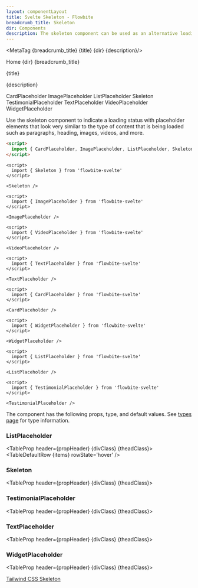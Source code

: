 ```yaml
---
layout: componentLayout
title: Svelte Skeleton - Flowbite
breadcrumb_title: Skeleton
dir: Components
description: The skeleton component can be used as an alternative loading indicator to the spinner by mimicking the content that will be loaded such as text, images, or video
---
```


<MetaTag {breadcrumb_title} {title} {dir} {description}/>

<script>
  import { Htwo, ExampleDiv, GitHubSource, CompoDescription, TableProp, TableDefaultRow, MetaTag } from '../utils'
  
  import { Breadcrumb, BreadcrumbItem, Heading, P, A } from '$lib'
  import { props as items }  from '../props/ListPlaceholder.json'
  import { props as items2 }  from '../props/Skeleton.json'
  import { props as items3 }  from '../props/TestimonialPlaceholder.json'
  import { props as items4 }  from '../props/TextPlaceholder.json'
  import { props as items5 }  from '../props/WidgetPlaceholder.json'
  let propHeader = ['Name', 'Type', 'Default']
  let divClass='w-full relative overflow-x-auto shadow-md sm:rounded-lg py-4'
  let theadClass ='text-xs text-gray-700 uppercase bg-gray-50 dark:bg-gray-700 dark:text-white'
</script>

<Breadcrumb class="pt-16 py-8">
  <BreadcrumbItem href="/" home >Home</BreadcrumbItem>
  <BreadcrumbItem>{dir}</BreadcrumbItem>
  <BreadcrumbItem>{breadcrumb_title}</BreadcrumbItem>
</Breadcrumb>

<Heading class="mb-2" tag="h1" customSize="text-3xl">{title}</Heading>

<CompoDescription>{description}</CompoDescription>

<ExampleDiv>
<GitHubSource href="skeleton/CardPlaceholder.svelte">CardPlaceholder</GitHubSource>
<GitHubSource href="skeleton/ImagePlaceholder.svelte">ImagePlaceholder</GitHubSource>
<GitHubSource href="skeleton/CardPlaceListPlaceholderholder.svelte">ListPlaceholder</GitHubSource>
<GitHubSource href="skeleton/Skeleton.svelte">Skeleton</GitHubSource>
<GitHubSource href="skeleton/TestimonialPlaceholder.svelte">TestimonialPlaceholder</GitHubSource>
<GitHubSource href="skeleton/TextPlaceholder.svelte">TextPlaceholder</GitHubSource>
<GitHubSource href="skeleton/VideoPlaceholder.svelte">VideoPlaceholder</GitHubSource>
<GitHubSource href="skeleton/WidgetPlaceholder.svelte">WidgetPlaceholder</GitHubSource>
</ExampleDiv>

Use the skeleton component to indicate a loading status with placeholder elements that look very similar to the type of content that is being loaded such as paragraphs, heading, images, videos, and more.

<Htwo label="Setup" />

```html
<script>
  import { CardPlaceholder, ImagePlaceholder, ListPlaceholder, Skeleton, TestimonialPlaceholder, TextPlaceholder, VideoPlaceholder, WidgetPlaceholder } from 'flowbite-svelte'
</script>
```

<Htwo label="Default skeleton" />

```svelte example
<script>
  import { Skeleton } from 'flowbite-svelte'
</script>

<Skeleton />
```

<Htwo label="Image placeholder " />

```svelte example
<script>
  import { ImagePlaceholder } from 'flowbite-svelte'
</script>

<ImagePlaceholder />
```

<Htwo label="Video placeholder" />

```svelte example
<script>
  import { VideoPlaceholder } from 'flowbite-svelte'
</script>

<VideoPlaceholder />
```

<Htwo label="Text placeholder" />

```svelte example
<script>
  import { TextPlaceholder } from 'flowbite-svelte'
</script>

<TextPlaceholder />
```

<Htwo label="Card placeholder" />

```svelte example
<script>
  import { CardPlaceholder } from 'flowbite-svelte'
</script>

<CardPlaceholder />
```

<Htwo label="Widget placeholder" />

```svelte example
<script>
  import { WidgetPlaceholder } from 'flowbite-svelte'
</script>

<WidgetPlaceholder />
```

<Htwo label="List placeholder" />

```svelte example
<script>
  import { ListPlaceholder } from 'flowbite-svelte'
</script>

<ListPlaceholder />
```

<Htwo label="Testimonial placeholder" />

```svelte example
<script>
  import { TestimonialPlaceholder } from 'flowbite-svelte'
</script>

<TestimonialPlaceholder />
```

<Htwo label="Props" />

The component has the following props, type, and default values. See <A href="/pages/types">types page</A> for type information.

<h3 class='text-xl w-full dark:text-white py-4'>ListPlaceholder</h3>

<TableProp header={propHeader} {divClass} {theadClass}>
  <TableDefaultRow {items} rowState='hover' />
</TableProp>

<h3 class='text-xl w-full dark:text-white py-4'>Skeleton</h3>

<TableProp header={propHeader} {divClass} {theadClass}>
  <TableDefaultRow items={items2} rowState='hover' />
</TableProp>

<h3 class='text-xl w-full dark:text-white py-4'>TestimonialPlaceholder</h3>

<TableProp header={propHeader} {divClass} {theadClass}>
  <TableDefaultRow items={items3} rowState='hover' />
</TableProp>

<h3 class='text-xl w-full dark:text-white py-4'>TextPlaceholder</h3>

<TableProp header={propHeader} {divClass} {theadClass}>
  <TableDefaultRow items={items4} rowState='hover' />
</TableProp>

<h3 class='text-xl w-full dark:text-white py-4'>WidgetPlaceholder</h3>

<TableProp header={propHeader} {divClass} {theadClass}>
  <TableDefaultRow items={items5} rowState='hover' />
</TableProp>

<Htwo label="References" />

<P>
  <A href="https://flowbite.com/docs/components/skeleton/" target="_blank" rel="noreferrer" class="link"
    >Tailwind CSS Skeleton</A
  >
</P>
